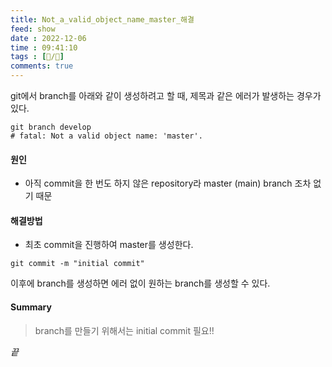 ```yaml
---
title: Not_a_valid_object_name_master_해결
feed: show
date : 2022-12-06
time : 09:41:10
tags : [📝️/🌲️]
comments: true
---
```


git에서 branch를 아래와 같이 생성하려고 할 때, 제목과 같은 에러가 발생하는 경우가 있다.
``` shell
git branch develop
# fatal: Not a valid object name: 'master'.
```

#### 원인
- 아직 commit을 한 번도 하지 않은 repository라 master (main) branch 조차 없기 때문

#### 해결방법
- 최초 commit을 진행하여 master를 생성한다.
``` Shell
git commit -m "initial commit"
```

이후에 branch를 생성하면 에러 없이 원하는 branch를 생성할 수 있다.

#### Summary
>branch를 만들기 위해서는 initial commit 필요!!


_끝_

